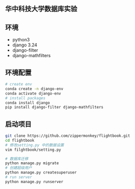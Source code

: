 ## 华中科技大学数据库实验

## 环境

- python3
- django 3.24
- django-filter
- django-mathfilters

## 环境配置

```sh
# create env
conda create -n django-env
conda activate django-env
# install packages
conda install django
pip install django-filter django-mathfilters
```

## 启动项目
```sh
git clone https://github.com/zippermonkey/flightbook.git
cd flightbook
# 修改setting.py 中的数据设置
vim filghtbook/setting.py

# 数据库迁移
python manage.py migrate
# 创建超级用户
python manage.py createsuperuser
# run server
python manage.py runserver
```